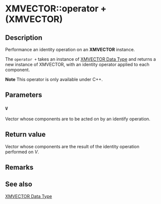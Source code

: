 # XMVECTOR::operator + (XMVECTOR)

## Description

Performance an identity operation on an **XMVECTOR** instance.

The `operator +` takes an instance of [XMVECTOR Data Type](https://learn.microsoft.com/windows/desktop/dxmath/xmvector-data-type) and returns a new instance of XMVECTOR, with an identity operator applied to each component.

**Note** This operator is only available under C++.

## Parameters

### `V`

Vector whose components are to be acted on by an identify operation.

## Return value

Vector whose components are the result of the identity operation performed on *V*.

## Remarks

## See also

[XMVECTOR Data Type](https://learn.microsoft.com/windows/desktop/dxmath/xmvector-data-type)